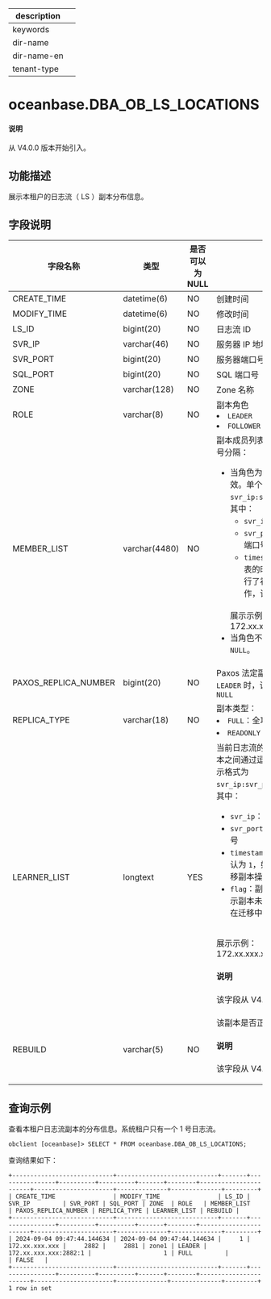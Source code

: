 |description||
|---|---|
|keywords||
|dir-name||
|dir-name-en||
|tenant-type||

# oceanbase.DBA_OB_LS_LOCATIONS

<main id="notice" type='explain'>
  <h4>说明</h4>
  <p>从 V4.0.0 版本开始引入。</p>
</main>

## 功能描述

展示本租户的日志流（ LS ）副本分布信息。

## 字段说明

|     字段名称     |       类型       | 是否可以为 NULL |       描述        |
|--------------|----------------|------------|----------------------------------------------------------------------|
| CREATE_TIME  | datetime(6)         | NO         |   创建时间       |
| MODIFY_TIME  | datetime(6)         | NO         |   修改时间      |
| LS_ID        | bigint(20)          | NO         |   日志流 ID       |
| SVR_IP       | varchar(46)        | NO         | 服务器 IP 地址       |
| SVR_PORT     | bigint(20)   | NO         | 服务器端口号          |
| SQL_PORT     | bigint(20)   | NO         | SQL 端口号         |
| ZONE         | varchar(128)  | NO         | Zone 名称         |
| ROLE         | varchar(8)    | NO         | 副本角色 <li> `LEADER`   <li> `FOLLOWER`       |
| MEMBER_LIST  | varchar(4480) | NO         | 副本成员列表，多个副本之间通过逗号分隔：<ul><li>当角色为 `LEADER` 时，该字段有效。单个副本的展示格式为`svr_ip:svr_port:timestamp`。其中：<ul><li>`svr_ip`：副本所在机器的 IP</li> <li>`svr_port`：副本所在机器的端口号</li> <li>`timestamp`：副本加入成员列表的时间，默认为 `1`，如果进行了补副本或迁移副本的操作，该值会变化</li></ul></br> 展示示例：172.xx.xxx.xxx:2882:1</li> <li>当角色不为 `LEADER` 时，展示为 `NULL`。</li></ul>   |
| PAXOS_REPLICA_NUMBER       | bigint(20)    | NO         | Paxos 法定副本数：当角色为 `LEADER` 时，该字段有效；否则为 `NULL`  |
| REPLICA_TYPE | varchar(18)   | NO         | 副本类型：<li> `FULL`：全功能类型副本   <li> `READONLY`：只读型副本      |
| LEARNER_LIST | longtext      | YES        | 当前日志流的只读副本列表，多个副本之间通过逗号分隔。单个副本的展示格式为 `svr_ip:svr_port:timestamp:flag`。其中：<ul><li>`svr_ip`：副本所在机器的 IP</li> <li>`svr_port`：副本所在机器的端口号</li> <li>`timestamp`：副本加入的时间，默认为 `1`，如果执行了补副本或迁移副本操作，该值会变化</li> <li>`flag`：副本是否在迁移中。`0` 表示副本未在迁移中；`2` 表示副本在迁移中。</li></ul></br> 展示示例：172.xx.xxx.xxx:2882:1:0 <main id="notice" type='explain'><h4>说明</h4><p>该字段从 V4.2.0 版本开始引入。</p></main> |
| REBUILD      | varchar(5)    | NO         | 该副本是否正在 Rebuild <main id="notice" type='explain'><h4>说明</h4><p>该字段从 V4.2.1 版本开始引入。</p></main>|

## 查询示例

查看本租户日志流副本的分布信息。系统租户只有一个 1 号日志流。

```shell
obclient [oceanbase]> SELECT * FROM oceanbase.DBA_OB_LS_LOCATIONS;
```

查询结果如下：

```shell
+----------------------------+----------------------------+-------+----------------+----------+----------+-------+--------+-----------------------+----------------------+--------------+--------------+---------+
| CREATE_TIME                | MODIFY_TIME                | LS_ID | SVR_IP         | SVR_PORT | SQL_PORT | ZONE  | ROLE   | MEMBER_LIST           | PAXOS_REPLICA_NUMBER | REPLICA_TYPE | LEARNER_LIST | REBUILD |
+----------------------------+----------------------------+-------+----------------+----------+----------+-------+--------+-----------------------+----------------------+--------------+--------------+---------+
| 2024-09-04 09:47:44.144634 | 2024-09-04 09:47:44.144634 |     1 | 172.xx.xxx.xxx |     2882 |     2881 | zone1 | LEADER | 172.xx.xxx.xxx:2882:1 |                    1 | FULL         |              | FALSE   |
+----------------------------+----------------------------+-------+----------------+----------+----------+-------+--------+-----------------------+----------------------+--------------+--------------+---------+
1 row in set
```